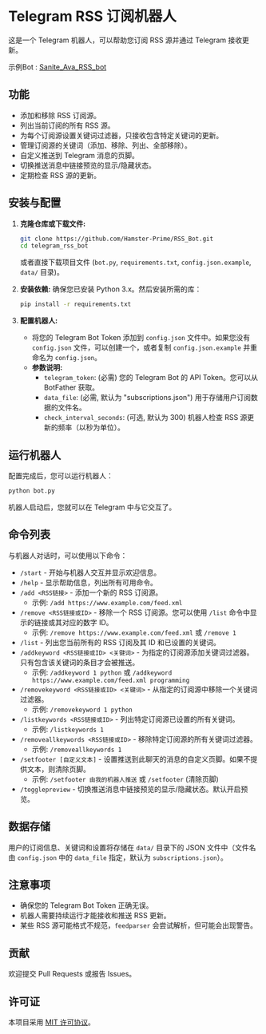 # Telegram RSS 订阅机器人

这是一个 Telegram 机器人，可以帮助您订阅 RSS 源并通过 Telegram 接收更新。

示例Bot : [Sanite_Ava_RSS_bot](https://t.me/Sanite_Ava_RSS_bot)

## 功能

*   添加和移除 RSS 订阅源。
*   列出当前订阅的所有 RSS 源。
*   为每个订阅源设置关键词过滤器，只接收包含特定关键词的更新。
*   管理订阅源的关键词（添加、移除、列出、全部移除）。
*   自定义推送到 Telegram 消息的页脚。
*   切换推送消息中链接预览的显示/隐藏状态。
*   定期检查 RSS 源的更新。

## 安装与配置

1.  **克隆仓库或下载文件:**
    ```bash
    git clone https://github.com/Hamster-Prime/RSS_Bot.git
    cd telegram_rss_bot
    ```
    或者直接下载项目文件 (`bot.py`, `requirements.txt`, `config.json.example`, `data/` 目录)。

2.  **安装依赖:**
    确保您已安装 Python 3.x。然后安装所需的库：
    ```bash
    pip install -r requirements.txt
    ```

3.  **配置机器人:**
    *   将您的 Telegram Bot Token 添加到 `config.json` 文件中。如果您没有 `config.json` 文件，可以创建一个，或者复制 `config.json.example` 并重命名为 `config.json`。
    *   **参数说明:**
        *   `telegram_token`: (必需) 您的 Telegram Bot 的 API Token。您可以从 BotFather 获取。
        *   `data_file`: (必需, 默认为 "subscriptions.json") 用于存储用户订阅数据的文件名。
        *   `check_interval_seconds`: (可选, 默认为 300) 机器人检查 RSS 源更新的频率（以秒为单位）。

## 运行机器人

配置完成后，您可以运行机器人：

```bash
python bot.py
```

机器人启动后，您就可以在 Telegram 中与它交互了。

## 命令列表

与机器人对话时，可以使用以下命令：

*   `/start` - 开始与机器人交互并显示欢迎信息。
*   `/help` - 显示帮助信息，列出所有可用命令。
*   `/add <RSS链接>` - 添加一个新的 RSS 订阅源。
    *   示例: `/add https://www.example.com/feed.xml`
*   `/remove <RSS链接或ID>` - 移除一个 RSS 订阅源。您可以使用 `/list` 命令中显示的链接或其对应的数字 ID。
    *   示例: `/remove https://www.example.com/feed.xml` 或 `/remove 1`
*   `/list` - 列出您当前所有的 RSS 订阅及其 ID 和已设置的关键词。
*   `/addkeyword <RSS链接或ID> <关键词>` - 为指定的订阅源添加关键词过滤器。只有包含该关键词的条目才会被推送。
    *   示例: `/addkeyword 1 python` 或 `/addkeyword https://www.example.com/feed.xml programming`
*   `/removekeyword <RSS链接或ID> <关键词>` - 从指定的订阅源中移除一个关键词过滤器。
    *   示例: `/removekeyword 1 python`
*   `/listkeywords <RSS链接或ID>` - 列出特定订阅源已设置的所有关键词。
    *   示例: `/listkeywords 1`
*   `/removeallkeywords <RSS链接或ID>` - 移除特定订阅源的所有关键词过滤器。
    *   示例: `/removeallkeywords 1`
*   `/setfooter [自定义文本]` - 设置推送到此聊天的消息的自定义页脚。如果不提供文本，则清除页脚。
    *   示例: `/setfooter 由我的机器人推送` 或 `/setfooter` (清除页脚)
*   `/togglepreview` - 切换推送消息中链接预览的显示/隐藏状态。默认开启预览。

## 数据存储

用户的订阅信息、关键词和设置将存储在 `data/` 目录下的 JSON 文件中（文件名由 `config.json` 中的 `data_file` 指定，默认为 `subscriptions.json`）。

## 注意事项

*   确保您的 Telegram Bot Token 正确无误。
*   机器人需要持续运行才能接收和推送 RSS 更新。
*   某些 RSS 源可能格式不规范，`feedparser` 会尝试解析，但可能会出现警告。

## 贡献

欢迎提交 Pull Requests 或报告 Issues。

## 许可证

本项目采用 [MIT 许可协议](LICENSE)。
